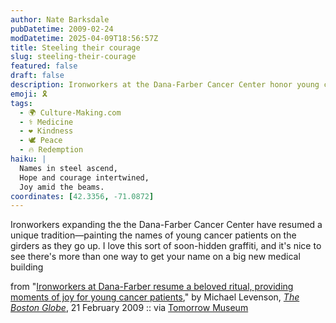 ```yaml
---
author: Nate Barksdale
pubDatetime: 2009-02-24
modDatetime: 2025-04-09T18:56:57Z
title: Steeling their courage
slug: steeling-their-courage
featured: false
draft: false
description: Ironworkers at the Dana-Farber Cancer Center honor young cancer patients with a heartfelt tradition of painting their names on structural girders.
emoji: 🎗️
tags:
  - 🌍 Culture-Making.com
  - ⚕️ Medicine
  - ❤️ Kindness
  - 🕊️ Peace
  - 🔥 Redemption
haiku: |
  Names in steel ascend,  
  Hope and courage intertwined,  
  Joy amid the beams.
coordinates: [42.3356, -71.0872]
---
```


Ironworkers expanding the the Dana-Farber Cancer Center have resumed a unique tradition—painting the names of young cancer patients on the girders as they go up. I love this sort of soon-hidden graffiti, and it's nice to see there's more than one way to get your name on a big new medical building

from "[Ironworkers at Dana-Farber resume a beloved ritual, providing moments of joy for young cancer patients](http://web.archive.org/web/20150424173617/http://www.boston.com/news/local/massachusetts/articles/2009/02/21/steeling_their_courage/)," by Michael Levenson, [_The Boston Globe_](http://web.archive.org/web/20150424173617/http://www.boston.com/news/local/massachusetts/articles/2009/02/21/steeling_their_courage/), 21 February 2009 :: via [Tomorrow Museum](https://www.google.com/search?q=%22Tomorrow%20Museum%22%20tomorrowmuseum.com)
